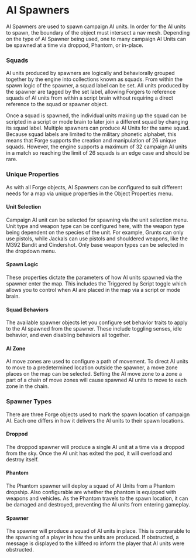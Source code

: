 # AI Spawners

AI Spawners are used to spawn campaign AI units. In order for the AI units to spawn, the boundary of the object must intersect a nav mesh. Depending on the type of AI Spawner being used, one to many campaign AI Units can be spawned at a time via droppod, Phantom, or in-place.

### Squads

AI units produced by spawners are logically and behaviorally grouped together by the engine into collections known as squads. From within the spawn logic of the spawner, a squad label can be set. 
All units produced by the spawner are tagged by the set label, allowing Forgers to reference squads of AI units from within a script brain without requiring a direct reference to the squad or spawner object.

Once a squad is spawned, the individual units making up the squad can be scripted in a script or mode brain to later join a different squad by changing its squad label.
Multiple spawners can produce AI Units for the same squad. Because squad labels are limited to the military phonetic alphabet, this means that Forge supports the creation and manipulation of 26 unique squads.
However, the engine supports a maximum of 32 campaign AI units in a match so reaching the limit of 26 squads is an edge case and should be rare.

### Unique Properties

As with all Forge objects, AI Spawners can be configured to suit different needs for a map via unique properties in the Object Properties menu.

#### Unit Selection

Campaign AI unit can be selected for spawning via the unit selection menu. Unit type and weapon type can be configured here, with the weapon type being dependent on the species of the unit.
For example, Grunts can only use pistols, while Jackals can use pistols and shouldered weapons, like the M392 Bandit and Cindershot. Only base weapon types can be selected in the dropdown menu.

#### Spawn Logic

These properties dictate the parameters of how AI units spawned via the spawner enter the map. This includes the Triggered by Script toggle which allows you to control when AI are placed in the map via a script or mode brain.

#### Squad Behaviors

The available spawner objects let you configure set behavior traits to apply to the AI spawned from the spawner. These include toggling senses, idle behavior, and even disabling behaviors all together.

#### AI Zone

AI move zones are used to configure a path of movement. To direct AI units to move to a predetermined location outside the spawner, a move zone places on the map can be selected. 
Setting the AI move zone to a zone a part of a chain of move zones will cause spawned AI units to move to each zone in the chain.

### Spawner Types

There are three Forge objects used to mark the spawn location of campaign AI. Each one differs in how it delivers the AI units to their spawn locations.

#### Droppod

The droppod spawner will produce a single AI unit at a time via a droppod from the sky. Once the AI unit has exited the pod, 
it will overload and destroy itself.

#### Phantom

The Phantom spawner will deploy a squad of AI Units from a Phantom dropship. Also configurable are whether the phantom is 
equipped with weapons and vehicles. As the Phantom travels to the spawn location, it can be damaged and destroyed, 
preventing the AI units from entering gameplay.

#### Spawner

The spawner will produce a squad of AI units in place. This is comparable to the spawning of a player in how the units are 
produced. If obstructed, a message is displayed to the killfeed ro inform the player that AI units were obstructed.